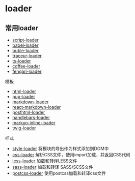 # loader

## 常用loader

* [script-loader]()
* [babel-loader]()
* [buble-loader]()
* [traceur-loader]()
* [ts-loader]()
* [coffee-loader]()
* [fengari-loader]()

模板

* [html-loader]()
* [pug-loader]()
* [markdown-loader]()
* [react-markdown-loader]()
* [posthtml-loader]()
* [handlebars-loader]()
* [markup-inline-loader]()
* [twig-loader]()

样式

* [style-loader]() 将模块的导出作为样式添加到DOM中
* [css-loader]() 解析CSS文件，使用import加载，并返回CSS代码
* [less-loader]() 加载和转译LESS文件
* [sass-loader]() 加载和转译 SASS/SCSS文件
* [postcss-loader]() 使用postcss加载和转译css文件
